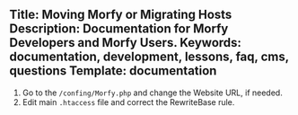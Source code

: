 Title: Moving Morfy or Migrating Hosts
Description: Documentation for Morfy Developers and Morfy Users.
Keywords: documentation, development, lessons, faq, cms, questions
Template: documentation
----


1. Go to the ```/confing/Morfy.php``` and change the Website URL, if needed.  
2. Edit main ```.htaccess``` file and correct the RewriteBase rule.  